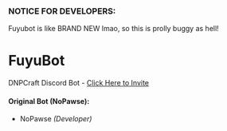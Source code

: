 ### NOTICE FOR DEVELOPERS:
Fuyubot is like BRAND NEW lmao, so this is prolly buggy as hell!

# FuyuBot
DNPCraft Discord Bot - [Click Here to Invite](https://discordapp.com/oauth2/authorize?&client_id=174176308396425217&scope=bot&permissions=403041495)

#### Original Bot (NoPawse):
- NoPawse  *(Developer)*